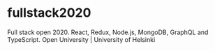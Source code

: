 # fullstack2020
Full stack open 2020. React, Redux, Node.js, MongoDB, GraphQL and TypeScript. Open University | University of Helsinki
